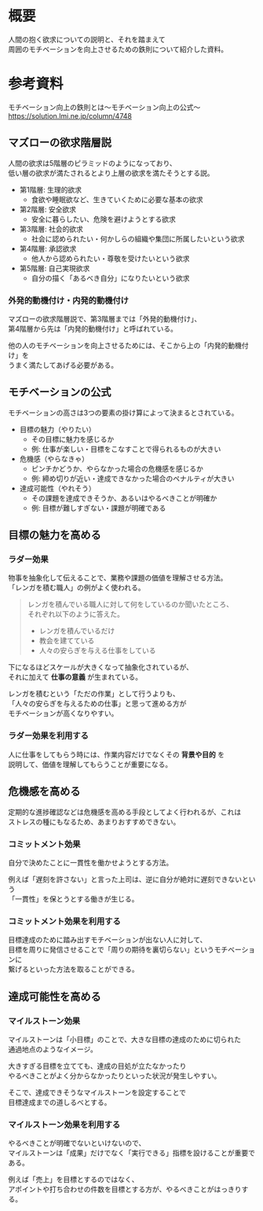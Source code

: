 # 概要
人間の抱く欲求についての説明と、それを踏まえて  
周囲のモチベーションを向上させるための鉄則について紹介した資料。

# 参考資料
モチベーション向上の鉄則とは～モチベーション向上の公式～  
<https://solution.lmi.ne.jp/column/4748>

## マズローの欲求階層説
人間の欲求は5階層のピラミッドのようになっており、  
低い層の欲求が満たされるとより上層の欲求を満たそうとする説。

* 第1階層: 生理的欲求
  - 食欲や睡眠欲など、生きていくために必要な基本の欲求
* 第2階層: 安全欲求
  - 安全に暮らしたい、危険を避けようとする欲求
* 第3階層: 社会的欲求
  - 社会に認められたい・何かしらの組織や集団に所属したいという欲求
* 第4階層: 承認欲求
  - 他人から認められたい・尊敬を受けたいという欲求
* 第5階層: 自己実現欲求
  - 自分の描く「あるべき自分」になりたいという欲求

### 外発的動機付け・内発的動機付け
マズローの欲求階層説で、第3階層までは「外発的動機付け」、  
第4階層から先は「内発的動機付け」と呼ばれている。

他の人のモチベーションを向上させるためには、そこから上の「内発的動機付け」を  
うまく満たしてあげる必要がある。

## モチベーションの公式
モチベーションの高さは3つの要素の掛け算によって決まるとされている。

* 目標の魅力（やりたい）
  - その目標に魅力を感じるか
  - 例: 仕事が楽しい・目標をこなすことで得られるものが大きい
* 危機感（やらなきゃ）
  - ピンチかどうか、やらなかった場合の危機感を感じるか
  - 例: 締め切りが近い・達成できなかった場合のペナルティが大きい
* 達成可能性（やれそう）
  - その課題を達成できそうか、あるいはやるべきことが明確か
  - 例: 目標が難しすぎない・課題が明確である

## 目標の魅力を高める
### ラダー効果
物事を抽象化して伝えることで、業務や課題の価値を理解させる方法。  
「レンガを積む職人」の例がよく使われる。

> レンガを積んでいる職人に対して何をしているのか聞いたところ、  
> それぞれ以下のように答えた。
> * レンガを積んでいるだけ
> * 教会を建てている
> * 人々の安らぎを与える仕事をしている

下になるほどスケールが大きくなって抽象化されているが、  
それに加えて **仕事の意義** が生まれている。

レンガを積むという「ただの作業」として行うよりも、  
「人々の安らぎを与えるための仕事」と思って進める方が  
モチベーションが高くなりやすい。

### ラダー効果を利用する
人に仕事をしてもらう時には、作業内容だけでなくその **背景や目的** を  
説明して、価値を理解してもらうことが重要になる。

## 危機感を高める
定期的な進捗確認などは危機感を高める手段としてよく行われるが、これは  
ストレスの種にもなるため、あまりおすすめできない。

### コミットメント効果
自分で決めたことに一貫性を働かせようとする方法。

例えば「遅刻を許さない」と言った上司は、逆に自分が絶対に遅刻できないという  
「一貫性」を保とうとする働きが生じる。

### コミットメント効果を利用する
目標達成のために踏み出すモチベーションが出ない人に対して、  
目標を周りに発信させることで「周りの期待を裏切らない」というモチベーションに  
繋げるといった方法を取ることができる。

## 達成可能性を高める
### マイルストーン効果
マイルストーンは「小目標」のことで、大きな目標の達成のために切られた  
通過地点のようなイメージ。

大きすぎる目標を立てても、達成の目処が立たなかったり  
やるべきことがよく分からなかったりといった状況が発生しやすい。

そこで、達成できそうなマイルストーンを設定することで  
目標達成までの道しるべとする。

### マイルストーン効果を利用する
やるべきことが明確でないといけないので、  
マイルストーンは「成果」だけでなく「実行できる」指標を設けることが重要である。

例えば「売上」を目標とするのではなく、  
アポイントや打ち合わせの件数を目標とする方が、やるべきことがはっきりする。